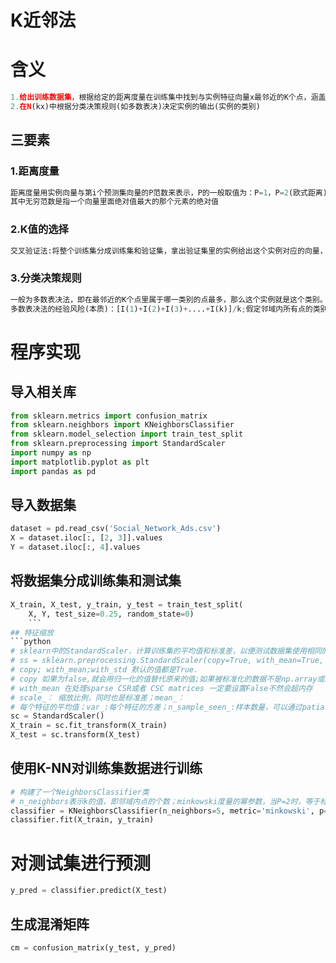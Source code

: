 # K近邻法 
# 含义
```python  
1.给出训练数据集，根据给定的距离度量在训练集中找到与实例特征向量x最邻近的K个点，涵盖这k个点的邻域记为N(kx)  
2.在N(kx)中根据分类决策规则(如多数表决)决定实例的输出(实例的类别)  
```
## 三要素  
### 1.距离度量  
```python  
距离度量用实例向量与第i个预测集向量的P范数来表示，P的一般取值为：P=1，P=2(欧式距离)，P=正无穷  
其中无穷范数是指一个向量里面绝对值最大的那个元素的绝对值  
```
### 2.K值的选择  
```python  
交叉验证法:将整个训练集分成训练集和验证集，拿出验证集里的实例给出这个实例对应的向量，然后在训练集上取出不同的K值，用K近邻模型来看这个实例对应的类别，因为已知验证集中该实例的真实类别，，将两种类别进行对比就能得到合适的K值  
```  
### 3.分类决策规则  
```python
一般为多数表决法，即在最邻近的K个点里属于哪一类别的点最多，那么这个实例就是这个类别。
多数表决法的经验风险(本质)：[I(1)+I(2)+I(3)+....+I(k)]/k;假定邻域内所有点的类别是红色，那么I表示邻域内的点不是红色的概率; 同时假定邻域内所有点的类别是红色和蓝色，分别算出它们的损失，损失小的就是该邻域内所有点的类别。这种方法就是多数表决法；  
```  
# 程序实现
## 导入相关库  
```python
from sklearn.metrics import confusion_matrix
from sklearn.neighbors import KNeighborsClassifier  
from sklearn.model_selection import train_test_split  
from sklearn.preprocessing import StandardScaler  
import numpy as np
import matplotlib.pyplot as plt
import pandas as pd  
```
## 导入数据集
```python
dataset = pd.read_csv('Social_Network_Ads.csv')
X = dataset.iloc[:, [2, 3]].values
Y = dataset.iloc[:, 4].values
```
## 将数据集分成训练集和测试集
```python
X_train, X_test, y_train, y_test = train_test_split(
    X, Y, test_size=0.25, random_state=0)  
    ```
## 特征缩放  
```python
# sklearn中的StandardScaler，计算训练集的平均值和标准差，以便测试数据集使用相同的变换
# ss = sklearn.preprocessing.StandardScaler(copy=True, with_mean=True, with_std=True)
# copy; with_mean;with_std 默认的值都是True.
# copy 如果为false,就会用归一化的值替代原来的值;如果被标准化的数据不是np.array或scipy.sparse CSR matrix, 原来的数据还是被copy而不是被替代
# with_mean 在处理sparse CSR或者 CSC matrices 一定要设置False不然会超内存
# scale_： 缩放比例，同时也是标准差；mean_：
# 每个特征的平均值；var_:每个特征的方差；n_sample_seen_:样本数量，可以通过patial_fit 增加
sc = StandardScaler()
X_train = sc.fit_transform(X_train)
X_test = sc.transform(X_test)
```
## 使用K-NN对训练集数据进行训练
```python
# 构建了一个NeighborsClassifier类
# n_neighbors表示k的值，即邻域内点的个数；minkowski度量的幂参数，当P=2时，等于标准的欧几里德度量
classifier = KNeighborsClassifier(n_neighbors=5, metric='minkowski', p=2)
classifier.fit(X_train, y_train)
```
# 对测试集进行预测
```python
y_pred = classifier.predict(X_test)
```
## 生成混淆矩阵
```python
cm = confusion_matrix(y_test, y_pred)
```
